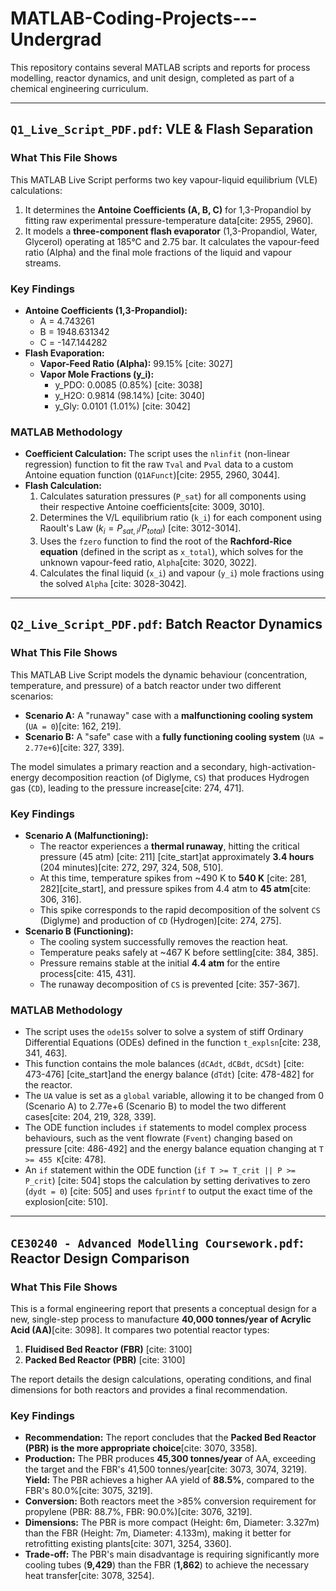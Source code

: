 # MATLAB-Coding-Projects---Undergrad

This repository contains several MATLAB scripts and reports for process modelling, reactor dynamics, and unit design, completed as part of a chemical engineering curriculum.

---

## `Q1_Live_Script_PDF.pdf`: VLE & Flash Separation

### What This File Shows
This MATLAB Live Script performs two key vapour-liquid equilibrium (VLE) calculations:
1.  It determines the **Antoine Coefficients (A, B, C)** for 1,3-Propandiol by fitting raw experimental pressure-temperature data[cite: 2955, 2960].
2.  It models a **three-component flash evaporator** (1,3-Propandiol, Water, Glycerol) operating at 185°C and 2.75 bar. It calculates the vapour-feed ratio (Alpha) and the final mole fractions of the liquid and vapour streams.

### Key Findings
* **Antoine Coefficients (1,3-Propandiol):**
    * A = 4.743261 
    * B = 1948.631342 
    * C = -147.144282
* **Flash Evaporation:**
    * **Vapor-Feed Ratio (Alpha):** 99.15% [cite: 3027]
    * **Vapor Mole Fractions (y_i):**
        * y_PDO: 0.0085 (0.85%) [cite: 3038]
        * y_H2O: 0.9814 (98.14%) [cite: 3040]
        * y_Gly: 0.0101 (1.01%) [cite: 3042]

### MATLAB Methodology
* **Coefficient Calculation:** The script uses the `nlinfit` (non-linear regression) function to fit the raw `Tval` and `Pval` data to a custom Antoine equation function (`Q1AFunct`)[cite: 2955, 2960, 3044].
* **Flash Calculation:**
    1.  Calculates saturation pressures (`P_sat`) for all components using their respective Antoine coefficients[cite: 3009, 3010].
    2.  Determines the V/L equilibrium ratio (`k_i`) for each component using Raoult's Law ($k_i = P_{sat,i} / P_{total}$) [cite: 3012-3014].
    3.  Uses the `fzero` function to find the root of the **Rachford-Rice equation** (defined in the script as `x_total`), which solves for the unknown vapour-feed ratio, `Alpha`[cite: 3020, 3022].
    4.  Calculates the final liquid (`x_i`) and vapour (`y_i`) mole fractions using the solved `Alpha` [cite: 3028-3042].

---

## `Q2_Live_Script_PDF.pdf`: Batch Reactor Dynamics

### What This File Shows
This MATLAB Live Script models the dynamic behaviour (concentration, temperature, and pressure) of a batch reactor under two different scenarios:
* **Scenario A:** A "runaway" case with a **malfunctioning cooling system** (`UA = 0`)[cite: 162, 219].
* **Scenario B:** A "safe" case with a **fully functioning cooling system** (`UA = 2.77e+6`)[cite: 327, 339].

The model simulates a primary reaction and a secondary, high-activation-energy decomposition reaction (of Diglyme, `CS`) that produces Hydrogen gas (`CD`), leading to the pressure increase[cite: 274, 471].

### Key Findings
* **Scenario A (Malfunctioning):**
    * The reactor experiences a **thermal runaway**, hitting the critical pressure (45 atm) [cite: 211] [cite_start]at approximately **3.4 hours** (204 minutes)[cite: 272, 297, 324, 508, 510].
    * At this time, temperature spikes from ~490 K to **540 K** [cite: 281, 282][cite_start], and pressure spikes from 4.4 atm to **45 atm**[cite: 306, 316].
    * This spike corresponds to the rapid decomposition of the solvent `CS` (Diglyme) and production of `CD` (Hydrogen)[cite: 274, 275].
* **Scenario B (Functioning):**
    * The cooling system successfully removes the reaction heat.
    * Temperature peaks safely at ~467 K before settling[cite: 384, 385].
    * Pressure remains stable at the initial **4.4 atm** for the entire process[cite: 415, 431].
    * The runaway decomposition of `CS` is prevented [cite: 357-367].

### MATLAB Methodology
* The script uses the `ode15s` solver to solve a system of stiff Ordinary Differential Equations (ODEs) defined in the function `t_explsn`[cite: 238, 341, 463].
* This function contains the mole balances (`dCAdt`, `dCBdt`, `dCSdt`) [cite: 473-476] [cite_start]and the energy balance (`dTdt`) [cite: 478-482] for the reactor.
* The `UA` value is set as a `global` variable, allowing it to be changed from 0 (Scenario A) to 2.77e+6 (Scenario B) to model the two different cases[cite: 204, 219, 328, 339].
* The ODE function includes `if` statements to model complex process behaviours, such as the vent flowrate (`Fvent`) changing based on pressure [cite: 486-492] and the energy balance equation changing at `T >= 455 K`[cite: 478].
* An `if` statement within the ODE function (`if T >= T_crit || P >= P_crit`) [cite: 504] stops the calculation by setting derivatives to zero (`dydt = 0`) [cite: 505] and uses `fprintf` to output the exact time of the explosion[cite: 510].

---

## `CE30240 - Advanced Modelling Coursework.pdf`: Reactor Design Comparison

### What This File Shows
This is a formal engineering report that presents a conceptual design for a new, single-step process to manufacture **40,000 tonnes/year of Acrylic Acid (AA)**[cite: 3098]. It compares two potential reactor types:
1.  **Fluidised Bed Reactor (FBR)** [cite: 3100]
2.  **Packed Bed Reactor (PBR)** [cite: 3100]

The report details the design calculations, operating conditions, and final dimensions for both reactors and provides a final recommendation.

### Key Findings
* **Recommendation:** The report concludes that the **Packed Bed Reactor (PBR) is the more appropriate choice**[cite: 3070, 3358].
* **Production:** The PBR produces **45,300 tonnes/year** of AA, exceeding the target and the FBR's 41,500 tonnes/year[cite: 3073, 3074, 3219].
  **Yield:** The PBR achieves a higher AA yield of **88.5%**, compared to the FBR's 80.0%[cite: 3075, 3219].
* **Conversion:** Both reactors meet the >85% conversion requirement for propylene (PBR: 88.7%, FBR: 90.0%)[cite: 3076, 3219].
* **Dimensions:** The PBR is more compact (Height: 6m, Diameter: 3.327m) than the FBR (Height: 7m, Diameter: 4.133m), making it better for retrofitting existing plants[cite: 3071, 3254, 3360].
* **Trade-off:** The PBR's main disadvantage is requiring significantly more cooling tubes (**9,429**) than the FBR (**1,862**) to achieve the necessary heat transfer[cite: 3078, 3254].
